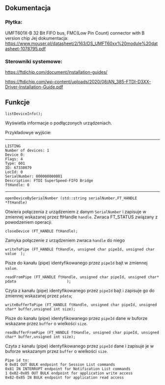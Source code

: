 ## Dokumentacja

### Płytka:

UMFT601X-B 32 Bit FIFO bus, FMC(Low Pin Count) connector with B version chip
Jej dokumentacja:
https://www.mouser.pl/datasheet/2/163/DS_UMFT60xx%20module%20datasheet-1078795.pdf

### Sterowniki systemowe:

https://ftdichip.com/document/installation-guides/

https://ftdichip.com/wp-content/uploads/2020/08/AN_385-FTDI-D3XX-Driver-Installation-Guide.pdf


## Funkcje

``listDeviceInfo();``

Wyświetla informacje o podłączonych urządzeniach. 

Przykładowye wyjście:

----
    
    LISTING 
    Number of devices: 1
    Device 0:
    Flags: 4
    Type: 601
    ID: 67330079
    LocId: 0
    SerialNumber: 000000000001
    Description: FTDI SuperSpeed-FIFO Bridge
    ftHandle: 0
---
``openDeviceBySerialNumber (std::string serialNumber,FT_HANDLE *ftHandle)``

Otwiera połączenia z urządzeniem z danym ```SerialNumber``` i zapisuje w zmiennej wskazanej przez ftHandle ```handle```. Zwraca FT_STATUS związany z powodzeniem operacji.


``closeDevice (FT_HANDLE ftHandle);``     

Zamyka połączenie z urządzeniem zwraca ```handle``` do niego

```writeToPipe (FT_HANDLE ftHandle, unsigned char pipeId, unsigned char value  );```

Pisze do kanału (pipe) identyfikowanego przez ```pipeId``` bajt w zmiennej ```value```.


```readFromPipe (FT_HANDLE ftHandle, unsigned char pipeId, unsigned char* pdata                       );```

Czyta z kanału (pipe) identyfikowanego przez ```pipeId``` bajt i zapisuje go do zmiennej wskazanej przez ```pdata```;

```writeBufferToPipe (FT_HANDLE ftHandle, unsigned char pipeId, unsigned char* buffer,unsigned int size);```

Pisze do kanału (pipe) identyfikowanego przez ```pipeId``` dane w buforze wskazane przez ```buffer``` o wielkości ```size```.

```readBufferFromPipe (FT_HANDLE ftHandle, unsigned char pipeId, unsigned char* buffer,unsigned int size);```

Czyta z kanału (pipe) identyfikowanego przez ```pipeId``` dane i zapisuje je w buforze wskazanym przez ```buffer``` o wielkości ```size```.

    Pipe id to:
    0 0x01 OUT BULK endpoint for Session List commands
    0x81 IN INTERRUPT endpoint for Notification List commands
    1 0x02-0x05 OUT BULK endpoint for application write access
    0x82-0x85 IN BULK endpoint for application read access